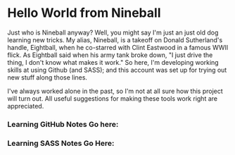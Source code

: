 # Hello World from Nineball
Just who is Nineball anyway? Well, you might say I'm just an just old dog learning new tricks. My alias, Nineball, is a takeoff on Donald Sutherland's handle, Eightball, when he co-starred with Clint Eastwood in a famous WWII flick. As Eightball said when his army tank broke down, "I just drive the thing, I don't know what makes it work." So here, I'm developing working skills at using Github (and SASS); and this account was set up for trying out new stuff along those lines.
 
I've always worked alone in the past, so I'm not at all sure how this project will turn out. All useful suggestions for making these tools work right are appreciated.
 
### Learning GitHub Notes Go here:
 

### Learning SASS Notes Go Here:
